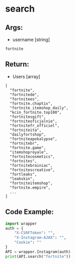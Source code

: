 # search

## Args:

-   username [string]

```
fortnite
```

## Return:

-   Users [array]

```
[
  "fortnite",
  "fortnitede",
  "fortnitees",
  "fortnite.chaptix",
  "fortnite_itemshop_daily",
  "kcin_fortnite.top100",
  "fortnitesgift",
  "fortniteoficjalnie",
  "fortnitefr_officiel",
  "fortniteita",
  "dailyfortshop",
  "fortniteapokalypse",
  "fortnitebr",
  "fortnite.game",
  "itemshoproyale",
  "fortnitecosmetics",
  "fortnites",
  "fortnitebrainiac",
  "fortnitescreative",
  "fortleaks",
  "leakskin",
  "fortniteitemshop",
  "fortnite.empire",
  ...
]
```

## Code Example:

```python
import wrapper
auth = {
	"X-CSRFToken": "",
	"X-Instagram-AJAX": "",
	"Cookie": ""
}
API = wrapper.Instagram(auth)
print(API.search("fortnite"))
```
